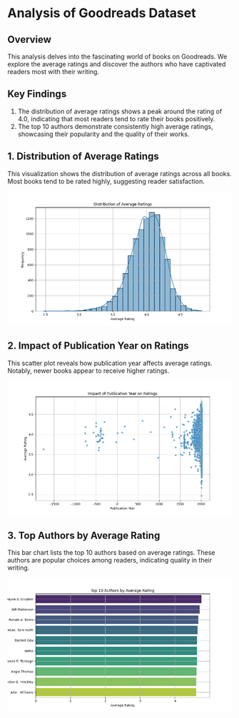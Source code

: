 # Analysis of Goodreads Dataset
## Overview
This analysis delves into the fascinating world of books on Goodreads. We explore the average ratings and discover the authors who have captivated readers most with their writing.

## Key Findings
1. The distribution of average ratings shows a peak around the rating of 4.0, indicating that most readers tend to rate their books positively.
2. The top 10 authors demonstrate consistently high average ratings, showcasing their popularity and the quality of their works.

## 1. Distribution of Average Ratings
This visualization shows the distribution of average ratings across all books. Most books tend to be rated highly, suggesting reader satisfaction.

![Rating Distribution](rating_distribution.png)

## 2. Impact of Publication Year on Ratings
This scatter plot reveals how publication year affects average ratings. Notably, newer books appear to receive higher ratings.

![Publication Year vs Ratings](publication_year_vs_ratings.png)

## 3. Top Authors by Average Rating
This bar chart lists the top 10 authors based on average ratings. These authors are popular choices among readers, indicating quality in their writing.

![Top Authors by Average Rating](top_authors_average_rating.png)

